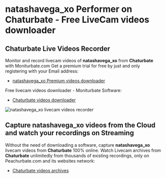 # natashavega_xo Performer on Chaturbate - Free LiveCam videos downloader

## Chaturbate Live Videos Recorder

Monitor and record livecam videos of **natashavega_xo** from **Chaturbate** with Moniturbate.com
Get a premium trial for free by just and only registering with your Email address:
* [natashavega_xo Premium videos downloader](https://moniturbate.com/request-demo-licence-key.html)

Free livecam videos downloader - Moniturbate Software:
* [Chaturbate videos downloader](https://moniturbate.com/moniturbate-download-software.html)

![natashavega_xo livecam videos recorder](https://peachurnet.com/templates/moniturbate-software.png)


## Capture natashavega_xo videos from the Cloud and watch your recordings on Streaming

Without the need of downloading a software, capture **natashavega_xo** livecam videos from **Chaturbate** 100% online.
Watch Livecam archives from **Chaturbate** unlimitedly from thousands of existing recordings, only on Peachurbate.com and its websites network:
* [Chaturbate videos archives](https://peachurnet.com/)